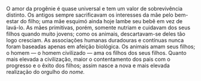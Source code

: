 ﻿O amor da progênie é quase universal e tem um valor de sobrevivência distinto. Os antigos sempre sacrificavam os interesses da mãe pelo bem-estar do filho; uma mãe esquimó ainda hoje lambe seu bebê em vez de lavá-lo. As mães primitivas, porém, somente nutriam e cuidavam dos seus filhos quando muito jovens; como os animais, descartavam-se deles tão logo cresciam. As associações humanas duradouras e contínuas nunca foram baseadas apenas em afeição biológica. Os animais amam seus filhos; o homem — o homem civilizado — ama os filhos dos seus filhos. Quanto mais elevada a civilização, maior o contentamento dos pais com o progresso e o êxito dos filhos; assim nasce   a nova e mais elevada realização do orgulho do *nome.*